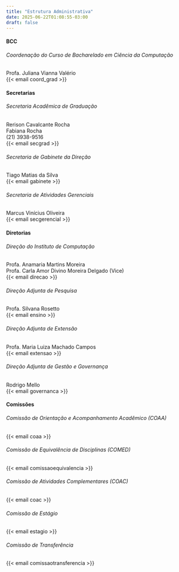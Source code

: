 ```yaml
---
title: "Estrutura Administrativa"
date: 2025-06-22T01:08:55-03:00
draft: false
---
```


#### BCC

###### Coordenação do Curso de Bacharelado em Ciência da Computação

Profa. Juliana Vianna Valério\
{{< email coord_grad >}}

#### Secretarias

###### Secretaria Acadêmica de Graduação

Rerison Cavalcante Rocha\
Fabiana Rocha\
(21) 3938-9516\
{{< email secgrad >}}

###### Secretaria de Gabinete da Direção

Tiago Matias da Silva\
{{< email gabinete >}}

###### Secretaria de Atividades Gerenciais

Marcus Vinícius Oliveira\
{{< email secgerencial >}}

#### Diretorias

###### Direção do Instituto de Computação

Profa. Anamaria Martins Moreira\
Profa. Carla Amor Divino Moreira Delgado (Vice)\
{{< email direcao >}}

###### Direção Adjunta de Pesquisa

Profa. Silvana Rosetto\
{{< email ensino >}}

###### Direção Adjunta de Extensão

Profa. Maria Luiza Machado Campos\
{{< email extensao >}}

###### Direção Adjunta de Gestão e Governança

Rodrigo Mello\
{{< email governanca >}}

#### Comissões

###### Comissão de Orientação e Acompanhamento Acadêmico (COAA)

{{< email coaa >}}

###### Comissão de Equivalência de Disciplinas (COMED)

{{< email comissaoequivalencia >}}

###### Comissão de Atividades Complementares (COAC)

{{< email coac >}}

###### Comissão de Estágio

{{< email estagio >}}

###### Comissão de Transferência

{{< email comissaotransferencia >}}


